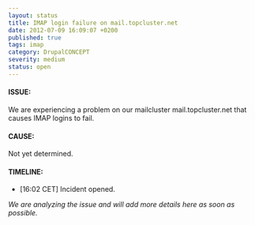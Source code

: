 ```yaml
---
layout: status
title: IMAP login failure on mail.topcluster.net
date: 2012-07-09 16:09:07 +0200
published: true
tags: imap
category: DrupalCONCEPT
severity: medium
status: open
---
```


#### ISSUE:

We are experiencing a problem on our mailcluster mail.topcluster.net that causes IMAP logins to fail.


#### CAUSE:

Not yet determined.


#### TIMELINE:

* [16:02 CET] Incident opened. 

*We are analyzing the issue and will add more details here as soon as possible.*
